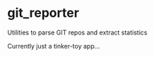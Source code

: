 git_reporter
============

Utilities to parse GIT repos and extract statistics

Currently just a tinker-toy app...
